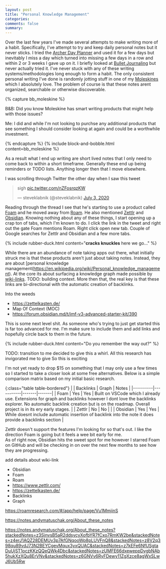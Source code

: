 ```yaml
---
layout: post
title: "Personal Knowledge Management"
categories: 
comments: false
summary: 
---
```


Over the last few years I've made several attempts to make writing more of a habit. 
Specifically, I've attempt to try and keep daily personal notes but it never sticks. 
I tried the [Archer Day Planner](http://www.theactivesystem.com/users-guide) and used it for a few days but inevitably I miss a day which turned into missing a few days in a row and within 2 or 3 weeks I gave up on it. 
I briefly looked at [Bullet Journaling](https://bulletjournal.com/) but never actually tried it. 
I've never stuck with any of these writing systems/methodologies long enough to form a habit.
The only consistent personal writing I've done is randomly jotting stuff in one of my [Moleskines](https://us.moleskine.com/notebooks/classic/0201-2) which I absolutely love. 
The problem of course is that these notes arent organized, searchable or otherwise discoverable. 

{% capture bb_moleskine %}
<p>B&B: Did you know Moleskine has smart writing products that might help with those issues?</p>
<p>Me: I did and while I'm not looking to purchse any additional products that see something I should consider looking at again and could be a worthwhile investment.</p>
{% endcapture %}
{% include block-and-bobble.html content=bb_moleskine %}

As a result what I end up writing are short lived notes that I only need to come back to within a short timeframe. 
Generally these end up being reminders or TODO lists.
Anything longer then that I move elsewhere.

I was scrolling through Twitter the other day when I saw this tweet

<blockquote class="twitter-tweet"><p lang="en" dir="ltr">sigh <a href="https://t.co/nZFosrqzKW">pic.twitter.com/nZFosrqzKW</a></p>&mdash; steveklabnik (@steveklabnik) <a href="https://twitter.com/steveklabnik/status/1279141392800010240?ref_src=twsrc%5Etfw">July 3, 2020</a></blockquote> <script async src="https://platform.twitter.com/widgets.js" charset="utf-8"></script>

Reading through the thread I see that he's starting to use a product called [Foam](https://foambubble.github.io/foam/) and he moved away from [Roam](https://roamresearch.com/). 
He also mentioned [Zettlr](https://www.zettlr.com/) and [Obsidian](https://obsidian.md/).
Knowing nothing about any of these things, I start opening up a crap ton of tabs, which I'm known to do. 
I click the link in the tweet and right out the gate Foam mentions Roam. 
Right click open new tab. 
Couple of Google searches for Zettlr and Obsidian and a few more tabs.

{% include rubber-duck.html content="<b>cracks knuckles</b> here we go..." %}

While there are an abundance of note taking apps out there, what initially struck me is that these products aren't just about taking notes. 
Instead, they are about [personal knowledge management(https://en.wikipedia.org/wiki/Personal_knowledge_management). 
At the core its about surfacing a knowledge graph made possible by [wiki-links](https://en.wikipedia.org/wiki/Help:Link). TODO: building context.
More then that, the real key is that these links are bi-directional with the automatic creation of backlinks. 

Into the weeds
- https://zettelkasten.de/
- Map Of Context (MOC)
- https://forum.obsidian.md/t/imf-v3-advanced-starter-kit/390

This is some next level shit. 
As someone who's trying to just get started this is far too advanced for me. 
I'm make sure to include them and add links and hopefully circle back to them in the future.

{% include rubber-duck.html content="Do you remember the way out?" %}

TODO: transition to me decided to give this a whirl. 
All this research has invigorated me to give So this is exciting

I'm not yet ready to drop $15 on something that I may only use a few times so I started to take a closer look at some free alternatives. 
Below is a simple comparison matrix based on my initial basic research.

{:class="table table-bordered"}
|          | Backlinks | Graph | Notes |
|----------|-----------|-------|-------|
| Foam     | Yes       | Yes   |  Built on VSCode which I already use. Extensions for graph and backlinks however I dont love the backlinks explorer. No automatic backlink creation but is on the roadmap. Overall project is in its ery early stages. |
| Zettlr   | No        | No    |       |
| Obsidian | Yes       | Yes   | While doesnt include automatic insertion of backlink into the note it does provide a backlinks section |

Zettlr doesn't support the features I'm looking for so that's out. 
I like the direction Foam is going but it feels a wee bit early for me.  
As of right now, Obsidian hits the sweet spot for me however I starred Foam on GitHub and will be checking in on over the next few months to see how they are progressing. 




add details about wiki-link


- Obsidian
- Foam
- Roam
- https://www.zettlr.com/
- https://zettelkasten.de/
- Backlinks
- Graph


https://roamresearch.com/#/app/help/page/Vu1MmjinS


https://notes.andymatuschak.org/About_these_notes

https://notes.andymatuschak.org/About_these_notes?stackedNotes=z3SjnvsB5aR2ddsycyXofbYR7fCxo7RmKW2be&stackedNotes=z4erJ1AQZ28DEMUv3p7AfGNqooWp8pLUVFnQ8&stackedNotes=z8V2q398qu89vdJ73N2BEYCgevMqux3yxQUAC&stackedNotes=z7kEFe6NfUSgtaDuUjST1oczKKzQQeQWk4Dbc&stackedNotes=zUMFE66dxeweppDvgbNAb5hukXzXQu8ErVNv&stackedNotes=z6GNVv6RyFDewy11ZgXzce8agWxSLwJ6Ub5Rw